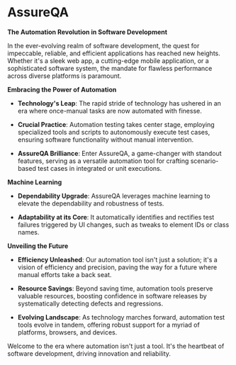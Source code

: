 # AssureQA

**The Automation Revolution in Software Development**

In the ever-evolving realm of software development, the quest for impeccable, reliable, and efficient applications has reached new heights. Whether it's a sleek web app, a cutting-edge mobile application, or a sophisticated software system, the mandate for flawless performance across diverse platforms is paramount.

**Embracing the Power of Automation**

-   **Technology's Leap**: The rapid stride of technology has ushered in an era where once-manual tasks are now automated with finesse.
    
-   **Crucial Practice**: Automation testing takes center stage, employing specialized tools and scripts to autonomously execute test cases, ensuring software functionality without manual intervention.
    
-   **AssureQA Brilliance**: Enter AssureQA, a game-changer with standout features, serving as a versatile automation tool for crafting scenario-based test cases in integrated or unit executions.
    

**Machine Learning** 
-   **Dependability Upgrade**: AssureQA leverages machine learning to elevate the dependability and robustness of tests.
    
-   **Adaptability at its Core**: It automatically identifies and rectifies test failures triggered by UI changes, such as tweaks to element IDs or class names.
    

**Unveiling the Future**
-   **Efficiency Unleashed**: Our automation tool isn\'t just a solution; it\'s a vision of efficiency and precision, paving the way for a future where manual efforts take a back seat.
    
-   **Resource Savings**: Beyond saving time, automation tools preserve valuable resources, boosting confidence in software releases by systematically detecting defects and regressions.
    
-   **Evolving Landscape**: As technology marches forward, automation test tools evolve in tandem, offering robust support for a myriad of platforms, browsers, and devices.
    
Welcome to the era where automation isn't just a tool. It's the heartbeat of software development, driving innovation and reliability.
